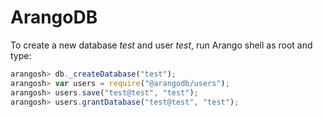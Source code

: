 # ArangoDB

To create a new database *test* and user *test*, run Arango shell as root and type:

```js
arangosh> db._createDatabase("test");
arangosh> var users = require("@arangodb/users");
arangosh> users.save("test@test", "test");
arangosh> users.grantDatabase("test@test", "test");
```
